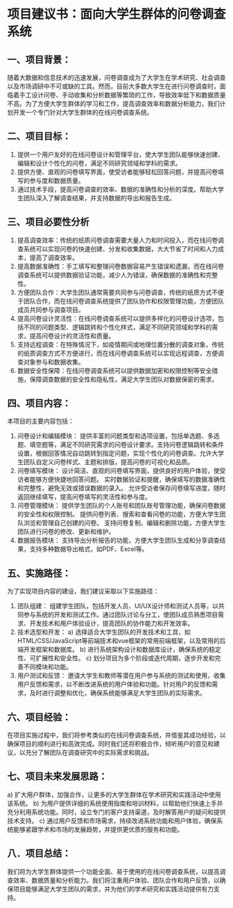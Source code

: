 # 项目建议书：面向大学生群体的问卷调查系统
## 一、项目背景：
随着大数据和信息技术的迅速发展，问卷调查成为了大学生在学术研究、社会调查以及市场调研中不可或缺的工具。然而，目前大多数大学生在进行问卷调查时，面临着手工设计问卷、手动收集和分析数据等繁琐的工作，导致效率低下和数据质量不高。为了方便大学生群体的学习和工作，提高调查效率和数据分析能力，我们计划开发一个专门针对大学生群体的在线问卷调查系统。
## 二、项目目标：
1.	提供一个用户友好的在线问卷设计和管理平台，使大学生团队能够快速创建、编辑和设计个性化的问卷，满足不同研究领域和学科的需求。
2.	提供方便、直观的问卷填写界面，使受访者能够轻松回答问题，并提高问卷填写的参与度和数据质量。
3.	通过技术手段，提高问卷调查的效率、数据的准确性和分析的深度。帮助大学生团队深入了解调查结果，并支持数据的导出和报告生成。
## 三、项目必要性分析
1.	提高调查效率：传统的纸质问卷调查需要大量人力和时间投入，而在线问卷调查系统可以实现问卷的快速创建、分发和收集数据，大大节省了时间和人力成本，提高了调查效率。
2.	提高数据准确性：手工填写和整理问卷数据容易产生错误和遗漏，而在线问卷调查系统可以提供数据验证功能，减少人为错误，确保数据的准确性和完整性。
3.	方便团队合作：大学生团队通常需要共同参与问卷调查，传统的纸质方式不便于团队合作，而在线问卷调查系统提供了团队协作和权限管理功能，方便团队成员共同参与调查项目。
4.	提高问卷设计灵活性：在线问卷调查系统可以提供多样化的问卷设计选项，包括不同的问题类型、逻辑跳转和个性化样式，满足不同研究领域和学科的需求，提高问卷设计的灵活性和质量。
5.	支持远程调查：在特殊情况下，如疫情期间或地理位置分散的调查对象，传统的纸质调查方式不方便进行，而在线问卷调查系统可以实现远程调查，方便调查对象参与和数据收集。
6.	数据安全性保障：在线问卷调查系统可以提供数据加密和权限控制等安全措施，保障调查数据的安全性和隐私性，满足大学生团队对数据保密的需求。
## 四、项目内容：
本项目的主要内容包括：
1.	问卷设计和编辑模块：
提供丰富的问题类型和选项设置，包括单选题、多选题、填空题等，满足不同研究需求的问卷设计要求。支持问卷逻辑跳转和条件设置，根据回答情况自动跳转到指定问题，实现个性化的问卷调查。允许大学生团队自定义问卷样式、主题和排版，提高问卷的可视化和品质。
2.	问卷填写模块：
设计简洁、直观的问卷填写界面，提供良好的用户体验，使受访者能够方便快捷地回答问题。
实时数据验证和提醒，确保填写的数据准确性和完整性，避免无效或错误数据的录入。
允许受访者保存问卷填写进度，随时返回继续填写，提高问卷填写的灵活性和参与度。
3.	问卷管理模块：
提供学生团队的个人账号和团队账号管理功能，确保问卷数据的安全性和权限控制。
提供问卷列表、搜索和查看问卷的功能，方便大学生团队浏览和管理自己创建的问卷。
支持问卷复制、编辑和删除功能，方便大学生团队进行问卷的修改、更新和维护。
4.	数据报告模块：
支持导出分析报告的功能，方便大学生团队生成和分享调查结果，支持多种数据导出格式，如PDF、Excel等。
## 五、实施路径：
为了实现项目内容的建设，我们建议采取以下实施路径：
1.	团队组建：
组建学生团队，包括开发人员、UI/UX设计师和测试人员等，以共同参与系统的开发和测试工作。通过团队讨论与分工，使团队成员熟悉项目需求、开发技术和用户体验设计，提高团队的协作能力和开发效率。
2.	技术选型和开发：
a)	选择适合大学生团队的开发技术和工具，如HTML/CSS/JavaScript等前端技术和vue框架的常用前端框架，以及常用的后端开发框架和数据库。
b)	进行系统架构设计和数据库设计，确保系统的稳定性、可扩展性和安全性。
c)	划分项目为多个阶段或迭代周期，逐步开发和完善不同模块和功能。
3.	用户测试和反馈：
邀请大学生和教师等潜在用户参与系统的测试和使用，收集用户反馈和需求，以不断改进系统的用户体验和功能。针对用户的反馈和需求，及时进行调整和优化，确保系统能够满足大学生团队的实际需求。
## 六、项目经验：
在项目实施过程中，我们将参考类似的在线问卷调查系统，并借鉴其成功经验，以确保项目的顺利进行和高效完成。同时我们还将积极合作，倾听用户的意见和建议，以充分了解团队在调查研究中的实际需求和挑战。
## 七、项目未来发展思路：
a)	扩大用户群体，加强合作，让更多的大学生群体在学术研究和实践活动中使用该系统。
b)	为用户提供详细的系统使用指南和培训材料，以帮助他们快速上手并充分利用系统功能。同时，设立专门的客户支持渠道，及时解答用户的疑问和提供技术支持。
c)	通过用户反馈和市场需求，持续改进系统功能和用户体验，确保系统能够紧跟学术和市场的发展趋势，并提供更优质的服务和功能。
## 八．项目总结：
我们将为大学生群体提供一个功能全面、易于使用的在线问卷调查系统，以提高调查效率、数据质量和分析能力。我们将注重用户体验、团队合作和用户反馈，以确保项目能够满足大学生团队的需求，并为他们的学术研究和实践活动提供有力支持。
